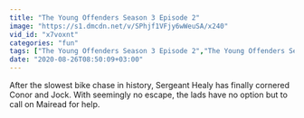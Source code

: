 ```yaml
---
title: "The Young Offenders Season 3 Episode 2"
image: "https://s1.dmcdn.net/v/SPhjf1VFjy6wWeuSA/x240"
vid_id: "x7voxnt"
categories: "fun"
tags: ["The Young Offenders Season 3 Episode 2","The Young Offenders Season 3","The Young Offenders"]
date: "2020-08-26T08:50:09+03:00"
---
```

After the slowest bike chase in history, Sergeant Healy has finally cornered Conor and Jock. With seemingly no escape, the lads have no option but to call on Mairead for help.
